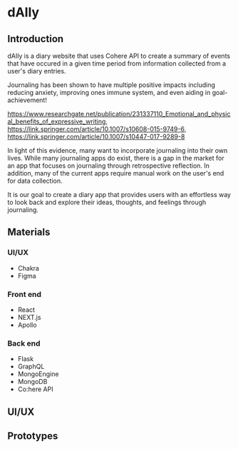 # dAIly

## Introduction

dAIly is a diary website that uses Cohere API to create a summary of events that have occured in a given time period from information collected from a user's diary entries.

Journaling has been shown to have multiple positive impacts including reducing anxiety, improving ones immune system, and even aiding in goal-achievement!

https://www.researchgate.net/publication/231337110_Emotional_and_physical_benefits_of_expressive_writing, https://link.springer.com/article/10.1007/s10608-015-9749-6, https://link.springer.com/article/10.1007/s10447-017-9289-8

In light of this evidence, many want to incorporate journaling into their own lives. While many journaling apps do exist, there is a gap in the market for an app that focuses on journaling through retrospective reflection. In addition, many of the current apps require manual work on the user's end for data collection.

It is our goal to create a diary app that provides users with an effortless way to look back and explore their ideas, thoughts, and feelings through journaling. 

## Materials

### UI/UX
* Chakra
* Figma

### Front end
* React
* NEXT.js
* Apollo

### Back end
* Flask
* GraphQL
* MongoEngine
* MongoDB
* Co:here API


## UI/UX

## Prototypes
